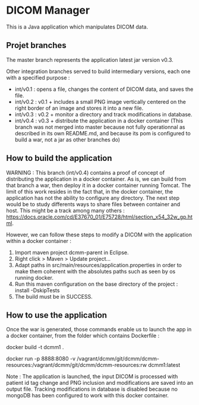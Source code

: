 # DICOM Manager

This is a Java application which manipulates DICOM data.

## Projet branches

The master branch represents the application latest jar version v0.3. 

Other integration branches served to build intermediary versions, each one with a specified purpose :
* int/v0.1 : opens a file, changes the content of DICOM data, and saves the file.
* int/v0.2 : v0.1 + includes a small PNG image vertically centered on the right border of an image and stores it into a new file.
* int/v0.3 : v0.2 + monitor a directory and track modifications in database.
* int/v0.4 : v0.3 + distribute the application in a docker container (This branch was not merged into master because not fully operationnal as described in its own README.md, and because its pom is configured to build a war, not a jar as other branches do)

## How to build the application

WARNING : This branch (int/v0.4) contains a proof of concept of distributing the application in a docker container. As is, we can build from that branch a war, then deploy it in a docker container running Tomcat. The limit of this work resides in the fact that, in the docker container, the application has not the ability to configure any directory. The next step would be to study differents ways to share files between container and host. This might be a track among many others : https://docs.oracle.com/cd/E37670_01/E75728/html/section_x54_32w_gp.html.

However, we can follow these steps to modify a DICOM with the application within a docker container :

1. Import maven project dcmm-parent in Eclipse.
2. Right click > Maven > Update project...
3. Adapt paths in src/main/resources/application.properties in order to make them coherent with the absolutes paths such as seen by os running docker.
5. Run this maven configuration on the base directory of the project : install -DskipTests
5. The build must be in SUCCESS.

## How to use the application

Once the war is generated, those commands enable us to launch the app in a docker container, from the folder which contains Dockerfile :

docker build -t dcmm1 .

docker run -p 8888:8080 -v /vagrant/dcmm/git/dcmm/dcmm-resources:/vagrant/dcmm/git/dcmm/dcmm-resources:rw dcmm1:latest

Note : The application is launched, the input DICOM is processed with patient id tag change and PNG inclusion and modifications are saved into an output file. Tracking modifications in database is disabled because no mongoDB has been configured to work with this docker container.
